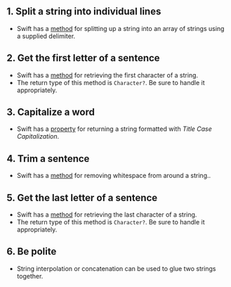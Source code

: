 ## 1. Split a string into individual lines

- Swift has a [method][nsstring-components-docs] for splitting up a string into an array of strings using a supplied delimiter.

## 2. Get the first letter of a sentence

- Swift has a [method][string-first-docs] for retrieving the first character of a string.
- The return type of this method is `Character?`. Be sure to handle it appropriately.

## 3. Capitalize a word

- Swift has a [property][nsstring-capitalized-docs] for returning a string formatted with _Title Case Capitalization_.

## 4. Trim a sentence

- Swift has a [method][nsstring-trimming-docs] for removing whitespace from around a string..

## 5. Get the last letter of a sentence

- Swift has a [method][string-last-docs] for retrieving the last character of a string.
- The return type of this method is `Character?`. Be sure to handle it appropriately.

## 6. Be polite

- String interpolation or concatenation can be used to glue two strings together.

[nsstring-components-docs]: https://developer.apple.com/documentation/foundation/nsstring/1413214-components
[string-first-docs]: https://developer.apple.com/documentation/swift/string/2894206-first
[string-last-docs]: https://developer.apple.com/documentation/swift/string/2893970-last
[nsstring-trimming-docs]: https://developer.apple.com/documentation/foundation/nsstring/1415462-trimmingcharacters
[nsstring-capitalized-docs]: https://developer.apple.com/documentation/foundation/nsstring/1416784-capitalized
